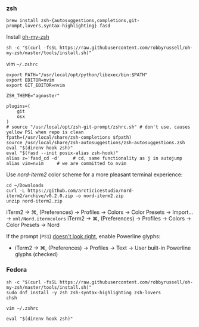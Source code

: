 ### zsh

```
brew install zsh-{autosuggestions,completions,git-prompt,lovers,syntax-highlighting} fasd
```
Install [oh-my-zsh](https://github.com/robbyrussell/oh-my-zsh)
```
sh -c "$(curl -fsSL https://raw.githubusercontent.com/robbyrussell/oh-my-zsh/master/tools/install.sh)"
```
vim `~/.zshrc`
```
export PATH="/usr/local/opt/python/libexec/bin:$PATH"
export EDITOR=nvim
export GIT_EDITOR=nvim

ZSH_THEME="agnoster"

plugins=(
	git
	osx
)
# source "/usr/local/opt/zsh-git-prompt/zshrc.sh" # don't use, causes yellow PS1 when repo is clean
fpath=(/usr/local/share/zsh-completions $fpath)
source /usr/local/share/zsh-autosuggestions/zsh-autosuggestions.zsh
eval "$(direnv hook zsh)"
eval "$(fasd --init posix-alias zsh-hook)"
alias z='fasd_cd -d'     # cd, same functionality as j in autojump
alias vim=nvim     # we are committed to nvim
```

Use _nord-iterm2_ color scheme for a more pleasant terminal experience:

```
cd ~/Downloads
curl -L https://github.com/arcticicestudio/nord-iterm2/archive/v0.2.0.zip -o nord-iterm2.zip
unzip nord-iterm2.zip
```

iTerm2 → ⌘, (Preferences) → Profiles → Colors → Color Presets → Import... → `xml/Nord.itermcolors`
iTerm2 → ⌘, (Preferences) → Profiles → Colors → Color Presets → Nord

If the prompt (`PS1`) [doesn't look
right](https://twitter.com/nono_io/status/1182244109232136192?s=20), enable
Powerline glyphs:

- iTerm2 → ⌘, (Preferences) → Profiles → Text → User built-in Powerline glyphs (checked)

### Fedora

```
sh -c "$(curl -fsSL https://raw.githubusercontent.com/robbyrussell/oh-my-zsh/master/tools/install.sh)"
sudo dnf install -y zsh zsh-syntax-highlighting zsh-lovers
chsh
```
```
vim ~/.zshrc
```
```
eval "$(direnv hook zsh)"
```
